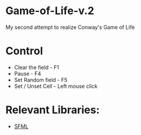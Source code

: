 # Game-of-Life-v.2
My second attempt to realize Conway's Game of Life

# Control
* Clear the field - F1
* Pause - F4
* Set Random field - F5
* Set / Unset Cell - Left mouse click

# Relevant Libraries:
* [SFML](https://github.com/SFML/SFML "SFML/SFML")
